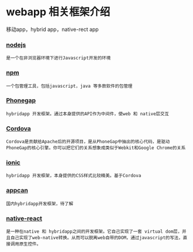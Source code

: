 # webapp 相关框架介绍
   移动app，hybrid app，native-rect app

### [nodejs](https://nodejs.org/) 
    是一个在非浏览器环境下进行Javascript开发的环境
    
### [npm](https://www.npmjs.com/)
    一个包管理工具，包括javascript，java 等多款软件的包管理

### [Phonegap](http://phonegap.com/)
    hybridapp 开发框架。通过本身提供的API作为中间件，使web 和 native层交互
    
### [Cordova](http://cordova.apache.org/)
    Cordova是贡献给Apache后的开源项目，是从PhoneGap中抽出的核心代码，是驱动PhoneGap的核心引擎。你可以把它们的关系想象成类似于Webkit和Google Chrome的关系
    
### [ionic](http://www.ionicframework.com/)
    hybridapp 开发框架，本身提供的CSS样式比较精美。基于Cordova

### [appcan](http://www.appcan.cn/)
    国内hybridapp开发框架，待了解
    
### [native-react](http://www.reactnative.com/) 
    是一种在native 和 hybridapp之间的开发框架。它自己实现了一套 virtual dom层，并且自己实现了web-native转换。从而可以脱离web自带的DOM，通过javascript的写法，直接调用原生控件。
